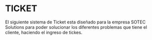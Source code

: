 # TICKET
El siguiente sistema de Ticket esta diseñado para la empresa SOTEC Solutions para poder solucionar  los diferentes problemas que tiene el cliente, haciendo el ingreso de tickes.
